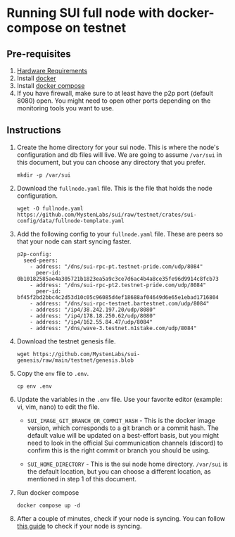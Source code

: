# Running SUI full node with docker-compose on testnet

## Pre-requisites

1. [Hardware Requirements](https://docs.sui.io/build/fullnode#hardware-requirements)
2. Install [docker](https://docs.docker.com/get-docker/)
3. Install [docker compose](https://docs.docker.com/compose/install/)
4. If you have firewall, make sure to at least have the p2p port (default 8080) open. You might need to open other ports depending on the monitoring tools you want to use.

## Instructions

1. Create the home directory for your sui node. This is where the node's configuration and db files will live. 
   We are going to assume `/var/sui` in this document, but you can choose any directory that you prefer.
   ```
   mkdir -p /var/sui
   ```
2. Download the `fullnode.yaml` file. This is the file that holds the node configuration.
   ```
   wget -O fullnode.yaml https://github.com/MystenLabs/sui/raw/testnet/crates/sui-config/data/fullnode-template.yaml
   ```
3. Add the following config to your `fullnode.yaml` file. These are peers so that your node can start syncing faster.
   ```
   p2p-config:
     seed-peers:
       - address: "/dns/sui-rpc-pt.testnet-pride.com/udp/8084"
         peer-id: 0b10182585ae4a305721b1823ea5a9c3ce7d6ac4b4a8ce35fe96d9914c8fcb73
       - address: "/dns/sui-rpc-pt2.testnet-pride.com/udp/8084"
         peer-id: bf45f2bd2bbc4c2d53d10c05c96085d4ef18688af04649d6e65e1ebad1716804
       - address: "/dns/sui-rpc-testnet.bartestnet.com/udp/8084"
       - address: "/ip4/38.242.197.20/udp/8080"
       - address: "/ip4/178.18.250.62/udp/8080"
       - address: "/ip4/162.55.84.47/udp/8084"
       - address: "/dns/wave-3.testnet.n1stake.com/udp/8084"
   ```
4. Download the testnet genesis file.
   ```
   wget https://github.com/MystenLabs/sui-genesis/raw/main/testnet/genesis.blob
   ```
5. Copy the `env` file to `.env`.
   ```
   cp env .env
   ```
6. Update the variables in the `.env` file. Use your favorite editor (example: vi, vim, nano) to edit the file.
   * `SUI_IMAGE_GIT_BRANCH_OR_COMMIT_HASH` -  This is the docker image version, which corresponds to a git branch or a commit hash.
     The default value will be updated on a best-effort basis, but you might need to look in the official Sui
     communication channels (discord) to confirm this is the right commit or branch you should be using.

   * `SUI_HOME_DIRECTORY` - This is the sui node home directory. `/var/sui` is the default location, but you can choose
     a different location, as mentioned in step 1 of this document.

7. Run docker compose
   ```
   docker compose up -d
   ```

8. After a couple of minutes, check if your node is syncing. You can follow [this guide](https://github.com/testnet-pride/Node-manuals/blob/main/Testnets/Sui/guidePT.md#monitor-fullnode-performance)
   to check if your node is syncing.